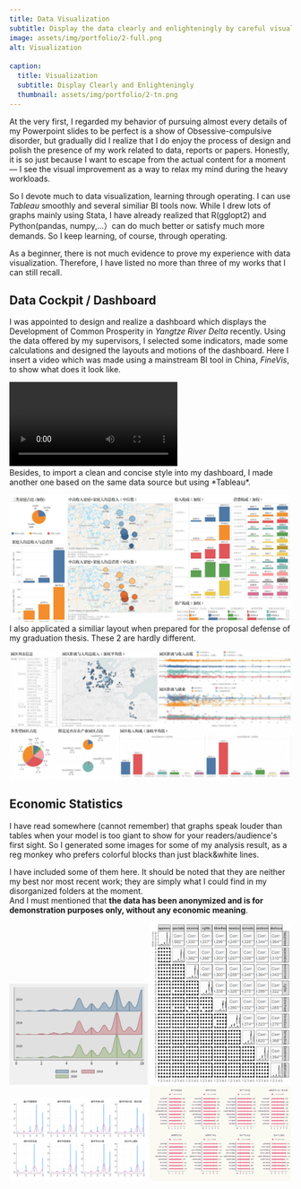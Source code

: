 ```yaml
---
title: Data Visualization
subtitle: Display the data clearly and enlighteningly by careful visual design. 
image: assets/img/portfolio/2-full.png
alt: Visualization

caption:
  title: Visualization
  subtitle: Display Clearly and Enlighteningly
  thumbnail: assets/img/portfolio/2-tn.png
---
```

At the very first, I regarded my behavior of pursuing almost every details of my Powerpoint slides to be perfect is a show of Obsessive-compulsive disorder, but gradually did I realize that I do enjoy the process of design and polish the presence of my work related to data, reports or papers. Honestly, it is so just because I want to escape from the actual content for a moment — I see the visual improvement as a way to relax my mind during the heavy workloads.  

So I devote much to data visualization, learning through operating. I can use *Tableau* smoothly and several similiar BI tools now. While I drew lots of graphs mainly using Stata, I have already realized that R(gglopt2) and Python(pandas, numpy,...）can do much better or satisfy much more demands. So I keep learning, of course, through operating.   

As a beginner, there is not much evidence to prove my experience with data visualization. Therefore, I have listed no more than three of my works that I can still recall.  

## Data Cockpit / Dashboard
I was appointed to design and realize a dashboard which displays the Development of Common Prosperity in *Yangtze River Delta* recently. Using the data offered by my supervisors, I selected some indicators, made some calculations and designed the layouts and motions of the dashboard. Here I insert a video which was made using a mainstream BI tool in China, *FineVis*, to show what does it look like.

<video controls>
    <source src="assets/img/portfolio/dashboard-1.mp4" type="video/mp4">
    Your browser does not support the video tag.
</video>
<br>
Besides, to import a clean and concise style into my dashboard, I made another one based on the same data source but using *Tableau*.  
  
![dashboard-1](/assets/img/portfolio/dashboard-1.jpg)  
I also applicated a similiar layout when prepared for the proposal defense of my graduation thesis. These 2 are hardly different.  
  
![dashboard-2](/assets/img/portfolio/dashboard-2.jpg)  

## Economic Statistics  
I have read somewhere (cannot remember) that graphs speak louder than tables when your model is too giant to show for your readers/audience's first sight. So I generated some images for some of my analysis result, as a reg monkey who prefers colorful blocks than just black&white lines.

I have included some of them here. It should be noted that they are neither my best nor most recent work; they are simply what I could find in my disorganized folders at the moment.  
And I must mentioned that **the data has been anonymized and is for demonstration purposes only, without any economic meaning**.

<img src="/assets/img/portfolio/chart-1.png" alt="ct1" style="max-width: 49%; margin-right: 0px;">
<img src="/assets/img/portfolio/chart-2.png" alt="ct2" style="max-width: 50%;">
<br>
<img src="/assets/img/portfolio/chart-3.png" alt="ct2" style="max-width: 49%; margin-right: 0px;">
<img src="/assets/img/portfolio/chart-4.png" alt="ct2" style="max-width: 50%;">
